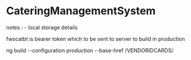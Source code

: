 # CateringManagementSystem


notes : - 
local storage details

fwscatbt is bearer token which to be sent to server 
to build in production


ng build --configuration production --base-href /VENDORIDCARDS/
